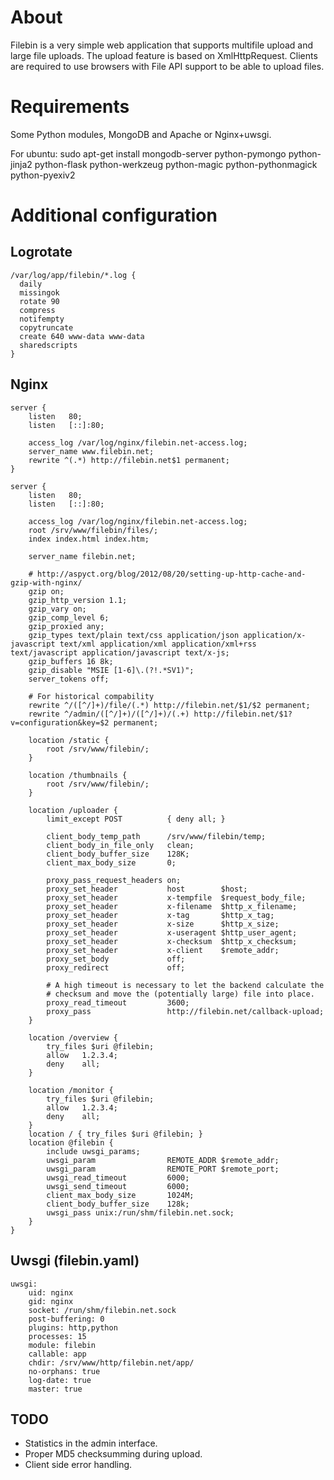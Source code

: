 About
=====
Filebin is a very simple web application that supports multifile upload and large file uploads. The upload feature is based on XmlHttpRequest. Clients are required to use browsers with File API support to be able to upload files.

Requirements
============
Some Python modules, MongoDB and Apache or Nginx+uwsgi.

For ubuntu:
    sudo apt-get install mongodb-server python-pymongo python-jinja2 python-flask python-werkzeug python-magic python-pythonmagick python-pyexiv2 

Additional configuration
========================

Logrotate
---------
    /var/log/app/filebin/*.log {
      daily
      missingok
      rotate 90
      compress
      notifempty
      copytruncate
      create 640 www-data www-data
      sharedscripts
    }

Nginx 
-------
    server {
        listen   80;
        listen   [::]:80;
    
        access_log /var/log/nginx/filebin.net-access.log;
        server_name www.filebin.net;
        rewrite ^(.*) http://filebin.net$1 permanent;
    }

    server {
        listen   80;
        listen   [::]:80;
    
        access_log /var/log/nginx/filebin.net-access.log;
        root /srv/www/filebin/files/;
        index index.html index.htm;
    
        server_name filebin.net;
    
        # http://aspyct.org/blog/2012/08/20/setting-up-http-cache-and-gzip-with-nginx/
        gzip on;
        gzip_http_version 1.1;
        gzip_vary on;
        gzip_comp_level 6;
        gzip_proxied any;
        gzip_types text/plain text/css application/json application/x-javascript text/xml application/xml application/xml+rss text/javascript application/javascript text/x-js;
        gzip_buffers 16 8k;
        gzip_disable "MSIE [1-6]\.(?!.*SV1)";
        server_tokens off;
    
        # For historical compability
        rewrite ^/([^/]+)/file/(.*) http://filebin.net/$1/$2 permanent;
        rewrite ^/admin/([^/]+)/([^/]+)/(.+) http://filebin.net/$1?v=configuration&key=$2 permanent;
    
        location /static {
            root /srv/www/filebin/;
        }
    
        location /thumbnails {
            root /srv/www/filebin/;
        }
    
        location /uploader {
            limit_except POST          { deny all; }
    
            client_body_temp_path      /srv/www/filebin/temp;
            client_body_in_file_only   clean;
            client_body_buffer_size    128K;
            client_max_body_size       0;
    
            proxy_pass_request_headers on;
            proxy_set_header           host        $host;
            proxy_set_header           x-tempfile  $request_body_file;
            proxy_set_header           x-filename  $http_x_filename;
            proxy_set_header           x-tag       $http_x_tag;
            proxy_set_header           x-size      $http_x_size;
            proxy_set_header           x-useragent $http_user_agent;
            proxy_set_header           x-checksum  $http_x_checksum;
            proxy_set_header           x-client    $remote_addr;
            proxy_set_body             off;
            proxy_redirect             off;
    
            # A high timeout is necessary to let the backend calculate the
            # checksum and move the (potentially large) file into place.
            proxy_read_timeout         3600;
            proxy_pass                 http://filebin.net/callback-upload;
        }
    
        location /overview {
            try_files $uri @filebin;
            allow   1.2.3.4;
            deny    all;
        }
    
        location /monitor {
            try_files $uri @filebin;
            allow   1.2.3.4;
            deny    all;
        }
        location / { try_files $uri @filebin; }
        location @filebin {
            include uwsgi_params;
            uwsgi_param                REMOTE_ADDR $remote_addr;
            uwsgi_param                REMOTE_PORT $remote_port;
            uwsgi_read_timeout         6000;
            uwsgi_send_timeout         6000;
            client_max_body_size       1024M;
            client_body_buffer_size    128k;
            uwsgi_pass unix:/run/shm/filebin.net.sock;
        }
    }

Uwsgi (filebin.yaml)
-------
    uwsgi:
        uid: nginx
        gid: nginx
        socket: /run/shm/filebin.net.sock
        post-buffering: 0
        plugins: http,python
        processes: 15
        module: filebin
        callable: app
        chdir: /srv/www/http/filebin.net/app/
        no-orphans: true
        log-date: true
        master: true

TODO
----
* Statistics in the admin interface.
* Proper MD5 checksumming during upload.
* Client side error handling.
